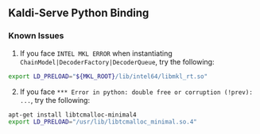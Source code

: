 ## Kaldi-Serve Python Binding


### Known Issues

1. If you face `INTEL MKL ERROR` when instantiating `ChainModel|DecoderFactory|DecoderQueue`, try the following:

```bash
export LD_PRELOAD="${MKL_ROOT}/lib/intel64/libmkl_rt.so"
```

2. If you face `*** Error in python: double free or corruption (!prev): ...`, try the following:

```bash
apt-get install libtcmalloc-minimal4
export LD_PRELOAD="/usr/lib/libtcmalloc_minimal.so.4"
```